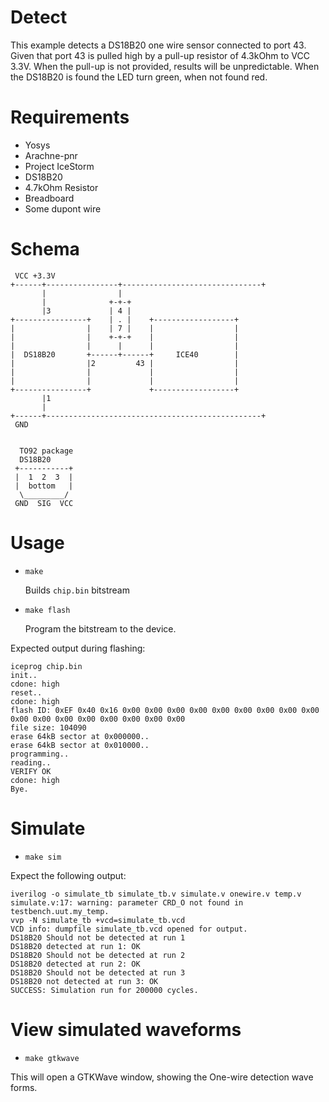 # Detect

This example detects a DS18B20 one wire sensor connected to port 43.
Given that port 43 is pulled high by a pull-up resistor of 4.3kOhm to VCC 3.3V.
When the pull-up is not provided, results will be unpredictable. 
When the DS18B20 is found the LED turn green, when not found red.

# Requirements

* Yosys
* Arachne-pnr
* Project IceStorm
* DS18B20
* 4.7kOhm Resistor
* Breadboard
* Some dupont wire

# Schema

```ascii
 VCC +3.3V
+------+----------------+-------------------------------+
       |                |
       |              +-+-+
       |3             | 4 |
+----------------+    | . |    +------------------+
|                |    | 7 |    |                  |
|                |    +-+-+    |                  |
|                |      |      |                  |
|  DS18B20       +------+------+     ICE40        |
|                |2         43 |                  |
|                |             |                  |
|                |             |                  |
+----------------+             +------------------+
       |1
       |
+------+------------------------------------------------+
 GND


  TO92 package
  DS18B20
 +-----------+
 |  1  2  3  |
 |  bottom   |
  \_________/
 GND  SIG  VCC
```

# Usage

* ```make```

    Builds ```chip.bin``` bitstream

* ```make flash```

    Program the bitstream to the device.

Expected output during flashing:

```
iceprog chip.bin
init..
cdone: high
reset..
cdone: high
flash ID: 0xEF 0x40 0x16 0x00 0x00 0x00 0x00 0x00 0x00 0x00 0x00 0x00 0x00 0x00 0x00 0x00 0x00 0x00 0x00 0x00
file size: 104090
erase 64kB sector at 0x000000..
erase 64kB sector at 0x010000..
programming..
reading..
VERIFY OK
cdone: high
Bye.
```

# Simulate

* ``` make sim ```

Expect the following output:
```
iverilog -o simulate_tb simulate_tb.v simulate.v onewire.v temp.v
simulate.v:17: warning: parameter CRD_O not found in testbench.uut.my_temp.
vvp -N simulate_tb +vcd=simulate_tb.vcd
VCD info: dumpfile simulate_tb.vcd opened for output.
DS18B20 Should not be detected at run 1
DS18B20 detected at run 1: OK
DS18B20 Should not be detected at run 2
DS18B20 detected at run 2: OK
DS18B20 Should not be detected at run 3
DS18B20 not detected at run 3: OK
SUCCESS: Simulation run for 200000 cycles.
```

# View simulated waveforms

* ``` make gtkwave ```

This will open a GTKWave window, showing the One-wire detection wave forms.
